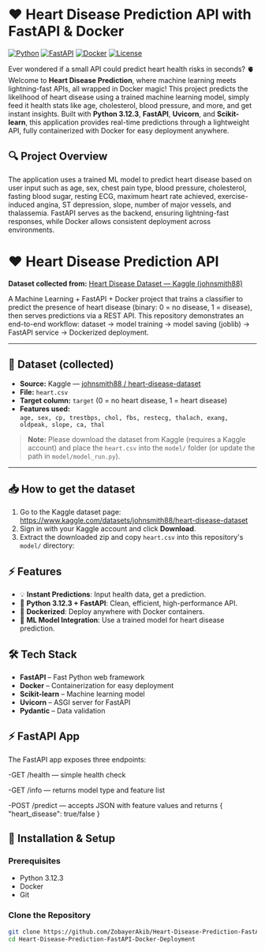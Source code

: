 # ❤️ Heart Disease Prediction API with FastAPI & Docker

[![Python](https://img.shields.io/badge/Python-3.12.3-blue?logo=python&logoColor=white)](https://www.python.org/) 
[![FastAPI](https://img.shields.io/badge/FastAPI-0.100.0-green?logo=fastapi&logoColor=white)](https://fastapi.tiangolo.com/) 
[![Docker](https://img.shields.io/badge/Docker-24.1.0-blue?logo=docker&logoColor=white)](https://www.docker.com/) 
[![License](https://img.shields.io/badge/License-MIT-yellow)](LICENSE)

Ever wondered if a small API could predict heart health risks in seconds? 🫀 Welcome to **Heart Disease Prediction**, where machine learning meets lightning-fast APIs, all wrapped in Docker magic! This project predicts the likelihood of heart disease using a trained machine learning model, simply feed it health stats like age, cholesterol, blood pressure, and more, and get instant insights. Built with **Python 3.12.3**, **FastAPI**, **Uvicorn**, and **Scikit-learn**, this application provides real-time predictions through a lightweight API, fully containerized with Docker for easy deployment anywhere.  

## 🔍 Project Overview

The application uses a trained ML model to predict heart disease based on user input such as age, sex, chest pain type, blood pressure, cholesterol, fasting blood sugar, resting ECG, maximum heart rate achieved, exercise-induced angina, ST depression, slope, number of major vessels, and thalassemia. FastAPI serves as the backend, ensuring lightning-fast responses, while Docker allows consistent deployment across environments.  

# ❤️ Heart Disease Prediction API

**Dataset collected from:** [Heart Disease Dataset — Kaggle (johnsmith88)](https://www.kaggle.com/datasets/johnsmith88/heart-disease-dataset)

A Machine Learning + FastAPI + Docker project that trains a classifier to predict the presence of heart disease (binary: 0 = no disease, 1 = disease), then serves predictions via a REST API. This repository demonstrates an end-to-end workflow: dataset → model training → model saving (joblib) → FastAPI service → Dockerized deployment.

---

## 🔎 Dataset (collected)
- **Source:** Kaggle — [johnsmith88 / heart-disease-dataset](https://www.kaggle.com/datasets/johnsmith88/heart-disease-dataset)  
- **File:** `heart.csv`  
- **Target column:** `target` (0 = no heart disease, 1 = heart disease)  
- **Features used:**  
  `age, sex, cp, trestbps, chol, fbs, restecg, thalach, exang, oldpeak, slope, ca, thal`

> **Note:** Please download the dataset from Kaggle (requires a Kaggle account) and place the `heart.csv` into the `model/` folder (or update the path in `model/model_run.py`).

---

## 📥 How to get the dataset
1. Go to the Kaggle dataset page:  
   https://www.kaggle.com/datasets/johnsmith88/heart-disease-dataset
2. Sign in with your Kaggle account and click **Download**.
3. Extract the downloaded zip and copy `heart.csv` into this repository's `model/` directory:


## ⚡ Features

- 💡 **Instant Predictions**: Input health data, get a prediction.  
- 🐍 **Python 3.12.3 + FastAPI**: Clean, efficient, high-performance API.  
- 🐳 **Dockerized**: Deploy anywhere with Docker containers.  
- 🎯 **ML Model Integration**: Use a trained model for heart disease prediction.  

## 🛠 Tech Stack

- **FastAPI** – Fast Python web framework  
- **Docker** – Containerization for easy deployment  
- **Scikit-learn** – Machine learning model  
- **Uvicorn** – ASGI server for FastAPI  
- **Pydantic** – Data validation

## ⚡ FastAPI App

The FastAPI app exposes three endpoints:

  -GET /health — simple health check
  
  -GET /info — returns model type and feature list
  
  -POST /predict — accepts JSON with feature values and returns { "heart_disease": true/false }

## 🚀 Installation & Setup

### Prerequisites

- Python 3.12.3  
- Docker  
- Git  

### Clone the Repository

```bash
git clone https://github.com/ZobayerAkib/Heart-Disease-Prediction-FastAPI-Docker-Deployment.git
cd Heart-Disease-Prediction-FastAPI-Docker-Deployment 

